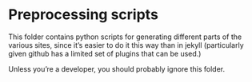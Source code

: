 # Preprocessing scripts

This folder contains python scripts for generating different parts of the various sites, since it’s easier to do it this way than in jekyll (particularly given github has a limited set of plugins that can be used.)

Unless you’re a developer, you should probably ignore this folder.
